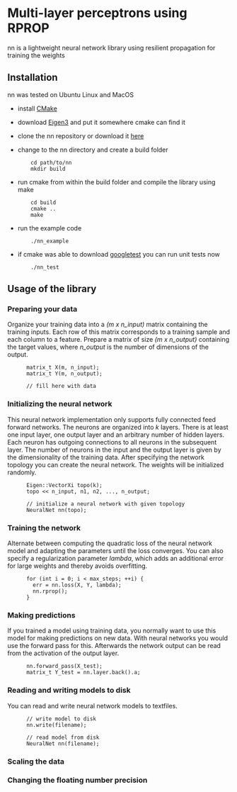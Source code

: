 Multi-layer perceptrons using RPROP
===================================

nn is a lightweight neural network library using resilient propagation for training the weights

Installation
------------

nn was tested on Ubuntu Linux and MacOS

* install [CMake](http://http://www.cmake.org/)
* download [Eigen3](http://eigen.tuxfamily.org/) and put it somewhere cmake can find it
* clone the nn repository or download it [here](https://bitbucket.org/mblum/nn/get/master.tar.gz)
* change to the nn directory and create a build folder 
  
          cd path/to/nn
          mkdir build

* run cmake from within the build folder and compile the library using make
      
          cd build
          cmake ..
          make

* run the example code

          ./nn_example

* if cmake was able to download [googletest](http://code.google.com/p/googletest/) you can run unit tests now
    
          ./nn_test

Usage of the library
--------------------

### Preparing your data

Organize your training data into a *(m x n_input)* matrix containing the training inputs. Each row of this matrix corresponds to a training sample and each column to a feature. Prepare a matrix of size *(m x n_output)* containing the target values, where *n_output* is the number of dimensions of the output. 

          matrix_t X(m, n_input);
          matrix_t Y(m, n_output);

          // fill here with data

### Initializing the neural network

This neural network implementation only supports fully connected feed forward networks. The neurons are organized into *k* layers. There is at least one input layer, one output layer and an arbitrary number of hidden layers. Each neuron has outgoing connections to all neurons in the subsequent layer. The number of neurons in the input and the output layer is given by the dimensionality of the training data. After specifying the network topology you can create the neural network. The weights will be initialized randomly.

          Eigen::VectorXi topo(k);
          topo << n_input, n1, n2, ..., n_output;

          // initialize a neural network with given topology
          NeuralNet nn(topo);

### Training the network

Alternate between computing the quadratic loss of the neural network model and adapting the parameters until the loss converges. You can also specify a regularization parameter *lambda*, which adds an additional error for large weights and thereby avoids overfitting.

          for (int i = 0; i < max_steps; ++i) {
            err = nn.loss(X, Y, lambda);
            nn.rprop();
          }

### Making predictions

If you trained a model using training data, you normally want to use this model for making predictions on new data. With neural networks you would use the forward pass for this. Afterwards the network output can be read from the activation of the output layer. 

          nn.forward_pass(X_test);
          matrix_t Y_test = nn.layer.back().a;

### Reading and writing models to disk

You can read and write neural network models to textfiles.

          // write model to disk
          nn.write(filename);

          // read model from disk
          NeuralNet nn(filename);

### Scaling the data

### Changing the floating number precision

